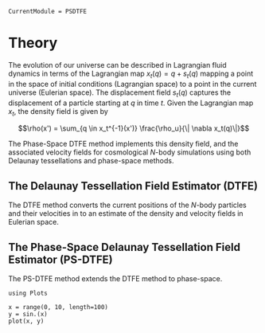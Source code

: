```@meta
CurrentModule = PSDTFE
```

# Theory

The evolution of our universe can be described in Lagrangian fluid dynamics in terms of the Lagrangian map $x_t(q) = q + s_t(q)$ mapping a point in the space of initial conditions (Lagrangian space) to a point in the current universe (Eulerian space). The displacement field $s_t(q)$ captures the displacement of a particle starting at $q$ in time $t$. Given the Lagrangian map $x_t$, the density field is given by 

```math
\rho(x') = \sum_{q \in x_t^{-1}(x')} \frac{\rho_u}{\| \nabla x_t(q)\|}
```

The Phase-Space DTFE method implements this density field, and the associated velocity fields for cosmological $N$-body simulations using both Delaunay tessellations and phase-space methods.

## The Delaunay Tessellation Field Estimator (DTFE)
The DTFE method converts the current positions of the $N$-body particles and their velocities in to an estimate of the density and velocity fields in Eulerian space.

## The Phase-Space Delaunay Tessellation Field Estimator (PS-DTFE)
The PS-DTFE method extends the DTFE method to phase-space.


```@example
using Plots

x = range(0, 10, length=100)
y = sin.(x)
plot(x, y)
```